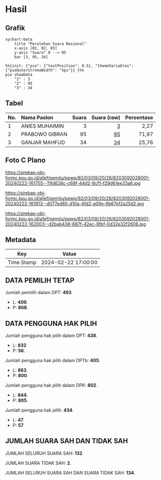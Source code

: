 # Hasil

## Grafik

```mermaid
xychart-beta
    title "Perolehan Suara Nasional"
    x-axis [01, 02, 03]
    y-axis "Suara" 0 --> 95
    bar [3, 95, 34]
```

```mermaid
%%{init: {"pie": {"textPosition": 0.5}, "themeVariables": {"pieOuterStrokeWidth": "5px"}} }%%
pie showData
    "1" : 3
    "2" : 95
    "3" : 34
```

## Tabel

| No. | Nama Paslon    | Suara | Suara (raw) | Persentase |
|:--- |:-------------- | -----:| -----------:| ----------:|
| 1   | ANIES MUHAIMIN | 3     | [3][p-1]    | 2,27       |
| 2   | PRABOWO GIBRAN | 95    | [95][p-2]   | 71,97      |
| 3   | GANJAR MAHFUD  | 34    | [34][p-3]   | 25,76      |


[p-1]: https://github.com/gigit-pemilu/pemilu-2024/blob/main/pilpres/hitung-suara/sub/82-maluku-utara/sub/03-halmahera-utara/sub/09-loloda-utara/sub/2028-momojiu/sub/001-tps/sub/paslon-1.txt
[p-2]: https://github.com/gigit-pemilu/pemilu-2024/blob/main/pilpres/hitung-suara/sub/82-maluku-utara/sub/03-halmahera-utara/sub/09-loloda-utara/sub/2028-momojiu/sub/001-tps/sub/paslon-2.txt
[p-3]: https://github.com/gigit-pemilu/pemilu-2024/blob/main/pilpres/hitung-suara/sub/82-maluku-utara/sub/03-halmahera-utara/sub/09-loloda-utara/sub/2028-momojiu/sub/001-tps/sub/paslon-3.txt

## Foto C Plano

https://sirekap-obj-formc.kpu.go.id/a1ef/pemilu/ppwp/82/03/09/20/28/8203092028001-20240222-161755--11fd626c-c69f-44d2-8cf1-f29d61ee33a6.jpg

https://sirekap-obj-formc.kpu.go.id/a1ef/pemilu/ppwp/82/03/09/20/28/8203092028001-20240222-161913--d077ed85-d10a-4fd2-a09e-9b67e12a25d2.jpg

https://sirekap-obj-formc.kpu.go.id/a1ef/pemilu/ppwp/82/03/09/20/28/8203092028001-20240222-162003--d2bab438-687f-42ec-9fbf-0d32e32f2608.jpg


## Metadata

| Key        | Value               |
| ---------- | ------------------- |
| Time Stamp | 2024-02-22 17:00:00 |


## DATA PEMILIH TETAP

Jumlah pemilih dalam DPT: **493**.
 * L: **409**.
 * P: **808**.

## DATA PENGGUNA HAK PILIH

Jumlah pengguna hak pilih dalam DPT: **438**.
 * L: **832**.
 * P: **56**.

Jumlah pengguna hak pilih dalam DPTb: **405**.
 * L: **883**.
 * P: **800**.

Jumlah pengguna hak pilih dalam DPK: **802**.
 * L: **844**.
 * P: **805**.

Jumlah pengguna hak pilih: **434**.
 * L: **47**.
 * P: **57**.

## JUMLAH SUARA SAH DAN TIDAK SAH

JUMLAH SELURUH SUARA SAH: **132**.

JUMLAH SUARA TIDAK SAH: **2**.

JUMLAH SELURUH SUARA SAH DAN SUARA TIDAK SAH: **134**.


